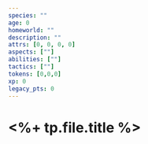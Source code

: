 ```yaml
---
species: ""
age: 0
homeworld: ""
description: ""
attrs: [0, 0, 0, 0]
aspects: [""]
abilities: [""]
tactics: [""]
tokens: [0,0,0]
xp: 0
legacy_pts: 0
---
```


# <%+ tp.file.title %>